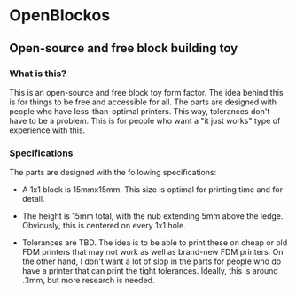 # OpenBlockos
<h2>Open-source and free block building toy</h2>
<h3>What is this?</h3>
This is an open-source and free block toy form factor. The idea behind this is for things to be free and accessible for all. The parts are designed with people who have less-than-optimal printers. This way, tolerances don't have to be a problem. This is for people who want a "it just works" type of experience with this. 

<h3>Specifications</h3>
The parts are designed with the following specifications: 

- A 1x1 block is 15mmx15mm. This size is optimal for printing time and for detail. 

- The height is 15mm total, with the nub extending 5mm above the ledge. Obviously, this is centered on every 1x1 hole. 

- Tolerances are TBD. The idea is to be able to print these on cheap or old FDM printers that may not work as well as brand-new FDM printers. On the other hand,  I don't want a lot of slop in the parts for people who do have a printer that can print the tight tolerances. Ideally, this is around .3mm, but more research is needed. 
